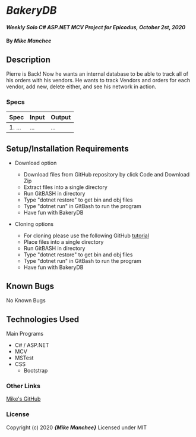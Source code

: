 # _BakeryDB_

#### _Weekly Solo C# ASP.NET MCV Project for Epicodus, October 2st, 2020_

#### By _**Mike Manchee**_

## Description

Pierre is Back! Now he wants an internal database to be able to track all of his orders with his vendors. He wants to track Vendors and orders for each vendor, add new, delete either, and see his network in action.

<!-- Brainstorming
Vendor and Order Classes
Homepage -> Add Vendor or View Vendors
Add Vendor -> Inputs (Name, Address, Dropdown Business type) - Save(Vendor Page), Add Orders, or Back
View Vendors -> List of Vendors (clickable, Vendor Page), Add Vendor, or Back
Add Orders -> Inputs, 
 -->
### Specs
| Spec | Input | Output |
| :-------------     | :------------- | :------------- |
|  1.  ... | ... | ... |

## Setup/Installation Requirements

* Download option
  * Download files from GitHub repository by click Code and Download Zip
  * Extract files into a single directory 
  * Run GitBASH in directory
  * Type "dotnet restore" to get bin and obj files
  * Type "dotnet run" in GitBash to run the program
  * Have fun with BakeryDB <!-- TITLE HERE -->

* Cloning options
  * For cloning please use the following GitHub [tutorial](https://docs.github.com/en/enterprise/2.16/user/github/creating-cloning-and-archiving-repositories/cloning-a-repository)
  * Place files into a single directory 
  * Run GitBASH in directory
  * Type "dotnet restore" to get bin and obj files
  * Type "dotnet run" in GitBash to run the program
  * Have fun with BakeryDB <!-- TITLE HERE -->

## Known Bugs

No Known Bugs

## Technologies Used

Main Programs
* C# / ASP.NET
* MCV
* MSTest
* CSS
  * Bootstrap


### Other Links
[Mike's GitHub](https://github.com/mmanchee)

### License

Copyright (c) 2020 **_{Mike Manchee}_**
Licensed under MIT